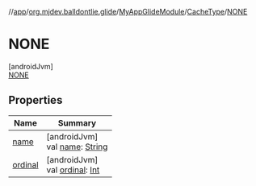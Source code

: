 //[app](../../../../../index.md)/[org.mjdev.balldontlie.glide](../../../index.md)/[MyAppGlideModule](../../index.md)/[CacheType](../index.md)/[NONE](index.md)

# NONE

[androidJvm]\
[NONE](index.md)

## Properties

| Name | Summary |
|---|---|
| [name](../-e-x-t-e-r-n-a-l/index.md#-372974862%2FProperties%2F-912451524) | [androidJvm]<br>val [name](../-e-x-t-e-r-n-a-l/index.md#-372974862%2FProperties%2F-912451524): [String](https://kotlinlang.org/api/latest/jvm/stdlib/kotlin/-string/index.html) |
| [ordinal](../-e-x-t-e-r-n-a-l/index.md#-739389684%2FProperties%2F-912451524) | [androidJvm]<br>val [ordinal](../-e-x-t-e-r-n-a-l/index.md#-739389684%2FProperties%2F-912451524): [Int](https://kotlinlang.org/api/latest/jvm/stdlib/kotlin/-int/index.html) |
